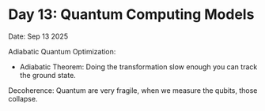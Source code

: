 # Day 13: Quantum Computing Models

Date: Sep 13 2025

Adiabatic Quantum Optimization:

- Adiabatic Theorem:
Doing the transformation slow enough you can track the ground state.


Decoherence:
Quantum are very fragile, when we measure the qubits, those collapse.  


